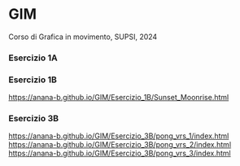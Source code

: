 # GIM
Corso di Grafica in movimento, SUPSI, 2024

### Esercizio 1A





### Esercizio 1B
https://anana-b.github.io/GIM/Esercizio_1B/Sunset_Moonrise.html





### Esercizio 3B  
https://anana-b.github.io/GIM/Esercizio_3B/pong_vrs_1/index.html  
https://anana-b.github.io/GIM/Esercizio_3B/pong_vrs_2/index.html  
https://anana-b.github.io/GIM/Esercizio_3B/pong_vrs_3/index.html
